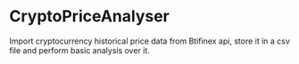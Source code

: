 # CryptoPriceAnalyser
Import cryptocurrency historical price data from Btifinex api, store it in a csv file and perform basic analysis over it.
